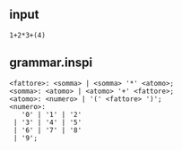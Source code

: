 ## input
```
1+2*3+(4)
```

## grammar.inspi
```
<fattore>: <somma> | <somma> '*' <atomo>; 
<somma>: <atomo> | <atomo> '+' <fattore>;
<atomo>: <numero> | '(' <fattore> ')';
<numero>: 
   '0' | '1' | '2'
 | '3' | '4' | '5'
 | '6' | '7' | '8'
 | '9';
```
